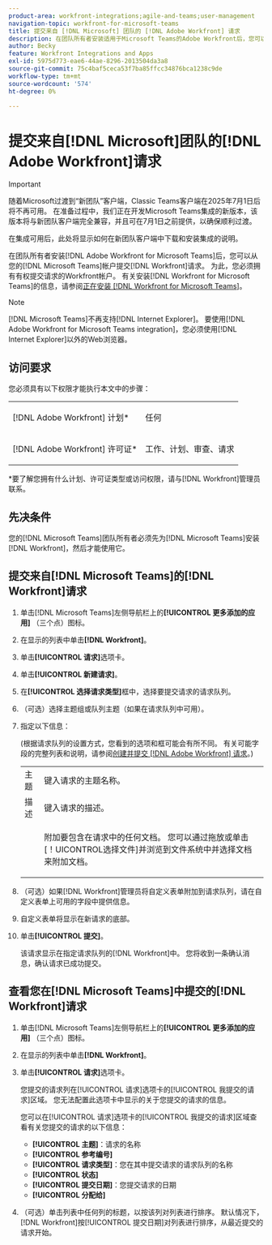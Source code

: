 ```yaml
---
product-area: workfront-integrations;agile-and-teams;user-management
navigation-topic: workfront-for-microsoft-teams
title: 提交来自 [!DNL Microsoft] 团队的 [!DNL Adobe Workfront] 请求
description: 在团队所有者安装适用于Microsoft Teams的Adobe Workfront后，您可以从Microsoft Teams帐户提交Workfront请求。 为此，您必须拥有有权提交请求的Workfront帐户。 有关安装适用于Microsoft Teams的Workfront的信息，请参阅安装适用于Microsoft Teams的Workfront 。
author: Becky
feature: Workfront Integrations and Apps
exl-id: 5975d773-eae6-44ae-8296-2013504da3a8
source-git-commit: 75c4baf5ceca53f7ba85ffcc34876bca1238c9de
workflow-type: tm+mt
source-wordcount: '574'
ht-degree: 0%

---
```


# 提交来自[!DNL Microsoft]团队的[!DNL Adobe Workfront]请求

>[!IMPORTANT]
>
>随着Microsoft过渡到“新团队”客户端，Classic Teams客户端在2025年7月1日后将不再可用。 在准备过程中，我们正在开发Microsoft Teams集成的新版本，该版本将与新团队客户端完全兼容，并且可在7月1日之前提供，以确保顺利过渡。
>
>在集成可用后，此处将显示如何在新团队客户端中下载和安装集成的说明。

在团队所有者安装[!DNL Adobe Workfront for Microsoft Teams]后，您可以从您的[!DNL Microsoft Teams]帐户提交[!DNL Workfront]请求。 为此，您必须拥有有权提交请求的Workfront帐户。 有关安装[!DNL Workfront for Microsoft Teams]的信息，请参阅[正在安装 [!DNL Workfront for Microsoft Teams]](../../workfront-integrations-and-apps/using-workfront-with-microsoft-teams/install-workfront-ms-teams.md)。

>[!NOTE]
>
>[!DNL Microsoft Teams]不再支持[!DNL Internet Explorer]。 要使用[!DNL Adobe Workfront for Microsoft Teams integration]，您必须使用[!DNL Internet Explorer]以外的Web浏览器。


## 访问要求

您必须具有以下权限才能执行本文中的步骤：

<table style="table-layout:auto"> 
 <col> 
 <col> 
 <tbody> 
  <tr> 
   <td role="rowheader">[!DNL Adobe Workfront] 计划*</td> 
   <td> <p>任何</p> </td> 
  </tr> 
  <tr> 
   <td role="rowheader">[!DNL Adobe Workfront] 许可证*</td> 
   <td> <p>工作、计划、审查、请求</p> </td> 
  </tr> 
 </tbody> 
</table>

&#42;要了解您拥有什么计划、许可证类型或访问权限，请与[!DNL Workfront]管理员联系。

## 先决条件

您的[!DNL Microsoft Teams]团队所有者必须先为[!DNL Microsoft Teams]安装[!DNL Workfront]，然后才能使用它。

## 提交来自[!DNL Microsoft Teams]的[!DNL Workfront]请求

1. 单击[!DNL Microsoft Teams]左侧导航栏上的&#x200B;**[!UICONTROL 更多添加的应用]** （三个点）图标。

1. 在显示的列表中单击&#x200B;**[!DNL Workfront]**。
1. 单击&#x200B;**[!UICONTROL 请求]**&#x200B;选项卡。
1. 单击&#x200B;**[!UICONTROL 新建请求]**。
1. 在&#x200B;**[!UICONTROL 选择请求类型]**&#x200B;框中，选择要提交请求的请求队列。
1. （可选）选择主题组或队列主题（如果在请求队列中可用）。
1. 指定以下信息：

   (根据请求队列的设置方式，您看到的选项和框可能会有所不同。 有关可能字段的完整列表和说明，请参阅[创建并提交 [!DNL Adobe Workfront] 请求](../../manage-work/requests/create-requests/create-submit-requests.md)。)

   <table style="table-layout:auto"> 
    <col> 
    <col> 
    <tbody> 
     <tr> 
      <td role="rowheader">主题</td> 
      <td>键入请求的主题名称。</td> 
     </tr> 
     <tr> 
      <td role="rowheader">描述</td> 
      <td>键入请求的描述。</td> 
     </tr> 
     <tr> 
      <td role="rowheader"> </td> 
      <td> <p>附加要包含在请求中的任何文档。 您可以通过拖放或单击[！UICONTROL选择文件]并浏览到文件系统中并选择文档来附加文档。</p> </td> 
     </tr> 
    </tbody> 
   </table>

1. （可选）如果[!DNL Workfront]管理员将自定义表单附加到请求队列，请在自定义表单上可用的字段中提供信息。
1. 自定义表单将显示在新请求的底部。
1. 单击&#x200B;**[!UICONTROL 提交]**。

   该请求显示在指定请求队列的[!DNL Workfront]中。 您将收到一条确认消息，确认请求已成功提交。

## 查看您在[!DNL Microsoft Teams]中提交的[!DNL Workfront]请求

1. 单击[!DNL Microsoft Teams]左侧导航栏上的&#x200B;**[!UICONTROL 更多添加的应用]** （三个点）图标。

1. 在显示的列表中单击&#x200B;**[!DNL Workfront]**。
1. 单击&#x200B;**[!UICONTROL 请求]**&#x200B;选项卡。

   您提交的请求列在[!UICONTROL 请求]选项卡的[!UICONTROL 我提交的请求]区域。 您无法配置此选项卡中显示的关于您提交的请求的信息。

   您可以在[!UICONTROL 请求]选项卡的[!UICONTROL 我提交的请求]区域查看有关您提交的请求的以下信息：

   * **[!UICONTROL 主题]**：请求的名称
   * **[!UICONTROL 参考编号]**
   * **[!UICONTROL 请求类型]**：您在其中提交请求的请求队列的名称
   * **[!UICONTROL 状态]**
   * **[!UICONTROL 提交日期]**：您提交请求的日期
   * **[!UICONTROL 分配给]**

1. （可选）单击列表中任何列的标题，以按该列对列表进行排序。 默认情况下，[!DNL Workfront]按[!UICONTROL 提交日期]对列表进行排序，从最近提交的请求开始。
